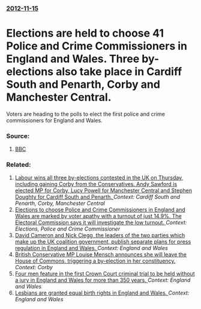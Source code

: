 ### [2012-11-15](/news/2012/11/15/index.md)

# Elections are held to choose 41 Police and Crime Commissioners in England and Wales. Three by-elections also take place in Cardiff South and Penarth, Corby and Manchester Central. 

Voters are heading to the polls to elect the first police and crime commissioners for England and Wales.


### Source:

1. [BBC](http://www.bbc.co.uk/news/uk-politics-20331720)

### Related:

1. [Labour wins all three by-elections contested in the UK on Thursday, including gaining Corby from the Conservatives. Andy Sawford is elected MP for Corby, Lucy Powell for Manchester Central and Stephen Doughty for Cardiff South and Penarth. ](/news/2012/11/16/labour-wins-all-three-by-elections-contested-in-the-uk-on-thursday-including-gaining-corby-from-the-conservatives-andy-sawford-is-elected.md) _Context: Cardiff South and Penarth, Corby, Manchester Central_
2. [Elections to choose Police and Crime Commissioners in England and Wales are marked by voter apathy with a turnout of just 14.9%. The Electoral Commission says it will investigate the low turnout. ](/news/2012/11/16/elections-to-choose-police-and-crime-commissioners-in-england-and-wales-are-marked-by-voter-apathy-with-a-turnout-of-just-14-9-the-elector.md) _Context: Elections, Police and Crime Commissioner_
3. [David Cameron and Nick Clegg, the leaders of the two parties which make up the UK coalition government, publish separate plans for press regulation in England and Wales. ](/news/2013/03/15/david-cameron-and-nick-clegg-the-leaders-of-the-two-parties-which-make-up-the-uk-coalition-government-publish-separate-plans-for-press-reg.md) _Context: England and Wales_
4. [British Conservative MP Louise Mensch announces she will leave the House of Commons, triggering a by-election in her constituency. ](/news/2012/08/6/british-conservative-mp-louise-mensch-announces-she-will-leave-the-house-of-commons-triggering-a-by-election-in-her-constituency.md) _Context: Corby_
5. [Four men feature in the first Crown Court criminal trial to be held without a jury in England and Wales for more than 350 years. ](/news/2010/01/12/four-men-feature-in-the-first-crown-court-criminal-trial-to-be-held-without-a-jury-in-england-and-wales-for-more-than-350-years.md) _Context: England and Wales_
6. [ Lesbians are granted equal birth rights in England and Wales. ](/news/2009/08/31/lesbians-are-granted-equal-birth-rights-in-england-and-wales.md) _Context: England and Wales_
